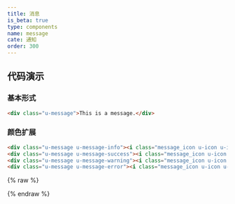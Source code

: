 ```yaml
---
title: 消息
is_beta: true
type: components
name: message
cate: 通知
order: 300
---
```


## 代码演示

### 基本形式

<!-- demo_start -->
<div class="m-example"></div>

```html
<div class="u-message">This is a message.</div>
```
<!-- demo_end -->

### 颜色扩展

<!-- demo_start -->
<div class="m-example"></div>

```html
<div class="u-message u-message-info"><i class="message_icon u-icon u-icon-info-circle"></i> Info</div>
<div class="u-message u-message-success"><i class="message_icon u-icon u-icon-success-circle"></i> Success</div>
<div class="u-message u-message-warning"><i class="message_icon u-icon u-icon-warning-circle"></i> Warning</div>
<div class="u-message u-message-error"><i class="message_icon u-icon u-icon-error-circle"></i> Error</div>
```
<!-- demo_end -->
{% raw %}
<script>
var index = 0;

    (function(index) {
      var template = NEKUI._.multiline(function(){/*
      
<div class="u-message">This is a message.</div>

      */});
      var component = new NEKUI.Component({template: template});
      component.$inject(document.querySelectorAll('.m-example')[index]);
    })(index++);
    
    (function(index) {
      var template = NEKUI._.multiline(function(){/*
      
<div class="u-message u-message-info"><i class="message_icon u-icon u-icon-info-circle"></i> Info</div>
<div class="u-message u-message-success"><i class="message_icon u-icon u-icon-success-circle"></i> Success</div>
<div class="u-message u-message-warning"><i class="message_icon u-icon u-icon-warning-circle"></i> Warning</div>
<div class="u-message u-message-error"><i class="message_icon u-icon u-icon-error-circle"></i> Error</div>

      */});
      var component = new NEKUI.Component({template: template});
      component.$inject(document.querySelectorAll('.m-example')[index]);
    })(index++);
    
</script>
{% endraw %}